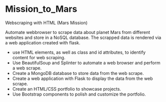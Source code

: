 # Mission_to_Mars
Webscraping with HTML (Mars Mission)

  Automate webbrowser to scrape data about planet Mars from different websites and store in a NoSQL database. The scrapped data is rendered via a web application created with flask. 
  
  - use HTML elements, as well as class and id attributes, to identify content for web scraping.
  - Use BeautifulSoup and Splinter to automate a web browser and perform a web scrape.
  - Create a MongoDB database to store data from the web scrape.
  - Create a web application with Flask to display the data from the web scrape.
  - Create an HTML/CSS portfolio to showcase projects.
  - Use Bootstrap components to polish and customize the portfolio.
